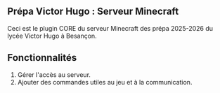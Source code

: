 ## Prépa Victor Hugo : Serveur Minecraft

Ceci est le plugin CORE du serveur Minecraft des prépa 2025-2026 du lycée Victor Hugo à Besançon.

## Fonctionnalités

1. Gérer l'accès au serveur.
2. Ajouter des commandes utiles au jeu et à la communication.